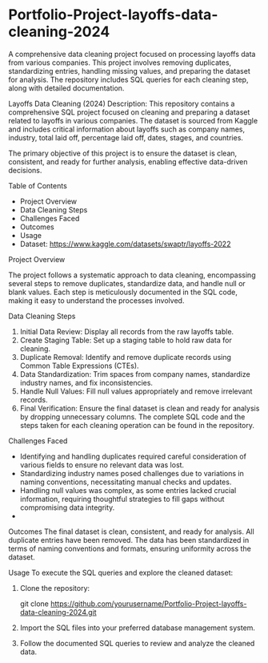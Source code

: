 # Portfolio-Project-layoffs-data-cleaning-2024
A comprehensive data cleaning project focused on processing layoffs data from various companies. This project involves removing duplicates, standardizing entries, handling missing values, and preparing the dataset for analysis. The repository includes SQL queries for each cleaning step, along with detailed documentation.

Layoffs Data Cleaning (2024)
Description:
This repository contains a comprehensive SQL project focused on cleaning and preparing a dataset related to layoffs in various companies. The dataset is sourced from Kaggle and includes critical information about layoffs such as company names, industry, total laid off, percentage laid off, dates, stages, and countries.

The primary objective of this project is to ensure the dataset is clean, consistent, and ready for further analysis, enabling effective data-driven decisions.

Table of Contents
- Project Overview
- Data Cleaning Steps
- Challenges Faced
- Outcomes
- Usage
- Dataset: https://www.kaggle.com/datasets/swaptr/layoffs-2022

  
Project Overview

The project follows a systematic approach to data cleaning, encompassing several steps to remove duplicates, standardize data, and handle null or blank values. Each step is meticulously documented in the SQL code, making it easy to understand the processes involved.

Data Cleaning Steps
1. Initial Data Review: Display all records from the raw layoffs table.
2. Create Staging Table: Set up a staging table to hold raw data for cleaning.
3. Duplicate Removal: Identify and remove duplicate records using Common Table Expressions (CTEs).
4. Data Standardization: Trim spaces from company names, standardize industry names, and fix inconsistencies.
5. Handle Null Values: Fill null values appropriately and remove irrelevant records.
6. Final Verification: Ensure the final dataset is clean and ready for analysis by dropping unnecessary columns.
The complete SQL code and the steps taken for each cleaning operation can be found in the repository.

Challenges Faced
- Identifying and handling duplicates required careful consideration of various fields to ensure no relevant data was lost.
- Standardizing industry names posed challenges due to variations in naming conventions, necessitating manual checks and updates.
- Handling null values was complex, as some entries lacked crucial information, requiring thoughtful strategies to fill gaps without compromising data integrity.
- 
Outcomes
The final dataset is clean, consistent, and ready for analysis.
All duplicate entries have been removed.
The data has been standardized in terms of naming conventions and formats, ensuring uniformity across the dataset.

Usage
To execute the SQL queries and explore the cleaned dataset:
1. Clone the repository:

    git clone https://github.com/yourusername/Portfolio-Project-layoffs-data-cleaning-2024.git
3. Import the SQL files into your preferred database management system.
4. Follow the documented SQL queries to review and analyze the cleaned data. 
